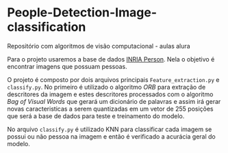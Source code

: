 # People-Detection-Image-classification

Repositório com algoritmos de visão computacional - aulas alura

Para o projeto usaremos a base de dados [INRIA Person](http://pascal.inrialpes.fr/data/human/). Nela o objetivo é encontrar imagens que possuam pessoas.

O projeto é composto por dois arquivos principais ``` Feature_extraction.py ``` e ``` classify.py ```. No primeiro é utilizado o algoritmo *ORB* para extração de descritores da imagem e estes descritores processados com o algoritmo *Bag of Visual Words* que gerará um dicionário de palavras e assim irá gerar novas caracteristicas a serem quantizadas em um vetor de 255 posições que será a base de dados para teste e treinamento do modelo.

No arquivo ``` classify.py ``` é utilizado KNN para classificar cada imagem se possui ou não pessoa na imagem e então é verificado a acurácia geral do modelo.
